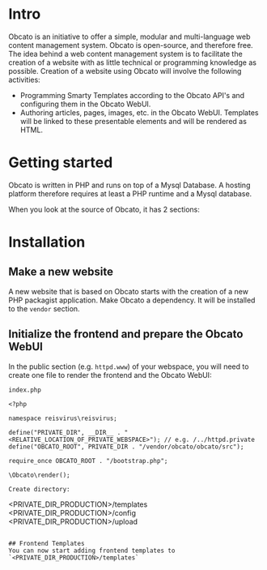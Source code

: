 # Intro
Obcato is an initiative to offer a simple, modular and multi-language web content management system. Obcato is open-source, and therefore free. The idea behind a web content management system is to facilitate the creation of a website with as little technical or programming knowledge as possible. Creation of a website using Obcato will involve the following activities:

* Programming Smarty Templates according to the Obcato API's and configuring them in the Obcato WebUI.
* Authoring articles, pages, images, etc. in the Obcato WebUI. Templates will be linked to these presentable elements and will be rendered as HTML.

# Getting started
Obcato is written in PHP and runs on top of a Mysql Database. A hosting platform therefore requires at least a PHP runtime and a Mysql database.

When you look at the source of Obcato, it has 2 sections:

# Installation

## Make a new website
A new website that is based on Obcato starts with the creation of a new PHP packagist application. Make Obcato a dependency. It will be installed to the `vendor` section.

## Initialize the frontend and prepare the Obcato WebUI
In the public section (e.g. `httpd.www`) of your webspace, you will need to create one file to render the frontend and the Obcato WebUI:

`index.php`
```
<?php

namespace reisvirus\reisvirus;

define("PRIVATE_DIR", __DIR__ . "<RELATIVE_LOCATION_OF_PRIVATE_WEBSPACE>"); // e.g. /../httpd.private
define("OBCATO_ROOT", PRIVATE_DIR . "/vendor/obcato/obcato/src");

require_once OBCATO_ROOT . "/bootstrap.php";

\Obcato\render();

Create directory:
```
<PRIVATE_DIR_PRODUCTION>/templates
<PRIVATE_DIR_PRODUCTION>/config
<PRIVATE_DIR_PRODUCTION>/upload
```

## Frontend Templates
You can now start adding frontend templates to `<PRIVATE_DIR_PRODUCTION>/templates`
